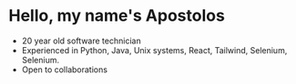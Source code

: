 # Hello, my name's Apostolos
- 20 year old software technician
- Experienced in Python, Java, Unix systems, React, Tailwind, Selenium, Selenium. 
- Open to collaborations

